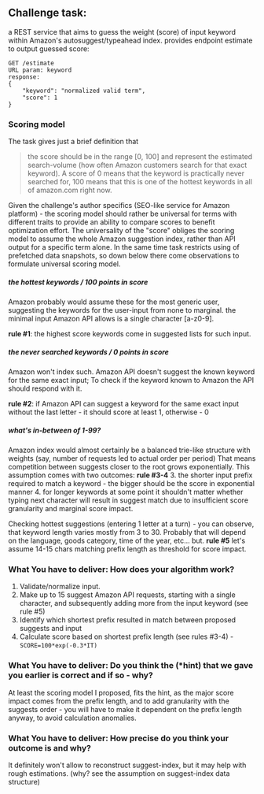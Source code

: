 ## Challenge task: 
a REST service that aims to guess the weight (score) of input keyword within Amazon's autosuggest/typeahead index.
provides endpoint estimate to output guessed score: 
```
GET /estimate
URL param: keyword
response:
{
    "keyword": "normalized valid term",
    "score": 1
} 
```
### Scoring model
The task gives just a brief definition that 

>the score should be in the range \[0, 100] and represent the estimated search-volume 
(how often Amazon customers search for that exact keyword).
A score of 0 means that the keyword is practically never searched for,
100 means that this is one of the hottest keywords in all of amazon.com right now.

Given the challenge's author specifics (SEO-like service for Amazon platform) - the scoring model should rather be universal for terms with different traits to provide an ability to compare scores to benefit optimization effort.
The universality of the "score" obliges the scoring model to assume the whole Amazon suggestion index, rather than API output for a specific term alone.
In the same time task restricts using of prefetched data snapshots, so down below there come observations to formulate universal scoring model. 
##### the hottest keywords / 100 points in score
Amazon probably would assume these for the most generic user, suggesting the keywords for the user-input from none to marginal.
the minimal input Amazon API allows is a single character \[a-z0-9\].

**rule #1**: the highest score keywords come in suggested lists for such input.
##### the never searched keywords / 0 points in score
Amazon won't index such. Amazon API doesn't suggest the known keyword for the same exact input; To check if the keyword known to Amazon the API should respond with it.

**rule #2**: if Amazon API can suggest a keyword for the same exact input without the last letter - it should score at least 1, otherwise - 0
##### what's in-between of 1-99?
Amazon index would almost certainly be a balanced trie-like structure with weights (say, number of requests led to actual order per period)
That means competition between suggests closer to the root grows exponentially. This assumption comes with two outcomes:
**rule #3-4**
3. the shorter input prefix required to match a keyword - the bigger should be the score in exponential manner
4. for longer keywords at some point it shouldn't matter whether typing next character will result in suggest match due to insufficient score granularity and marginal score impact.
 
Checking hottest suggestions (entering 1 letter at a turn) - you can observe, that keyword length varies mostly from 3 to 30.
Probably that will depend on the language, goods category, time of the year, etc... but.
**rule #5** let's assume 14-15 chars matching prefix length as threshold for score impact.

### What You have to deliver: How does your algorithm work?
1. Validate/normalize input.
2. Make up to 15 suggest Amazon API requests, starting with a single character, and subsequently adding more from the input keyword (see rule #5)
3. Identify which shortest prefix resulted in match between proposed suggests and input 
4. Calculate score based on shortest prefix length (see rules #3-4) - `SCORE=100*exp(-0.3*IT)`

### What You have to deliver: Do you think the (*hint) that we gave you earlier is correct and if so - why?
At least the scoring model I proposed, fits the hint, as the major score impact comes from the prefix length, and to add granularity with the suggests order - you will have to make it dependent on the prefix length anyway, to avoid calculation anomalies.

### What You have to deliver: How precise do you think your outcome is and why?
It definitely won't allow to reconstruct suggest-index, but it may help with rough estimations. (why? see the assumption on suggest-index data structure)